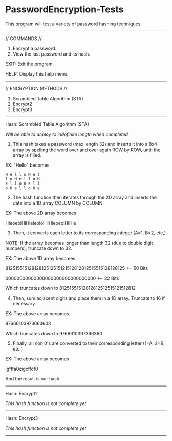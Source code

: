 # PasswordEncryption-Tests
This program will test a variety of password hashing techniques.

-----------------------------------------

// COMMANDS //
1. Encrypt a password.
2. View the last password and its hash.

EXIT: Exit the program.

HELP: Display this help menu.

-----------------------------------------

// ENCRYPTION METHODS //
1. Scrambled Table Algorithm (STA)
2. Encrypt2
3. Encrypt3

-----------------------------------------

Hash: Scrambled Table Algorithm (STA)

*Will be able to deploy to indefinite length when completed*

1. This hash takes a password (max length 32) and inserts it into a 8x4
	array by spelling the word over and over again ROW by ROW, until the array is filled.

EX: "Hello" becomes

	H e l l o H e l
	l o H e l l o H
	e l l o H e l l
	o H e l l o H e

2. The hash function then iterates through the 2D array and inserts the data into 
	a 1D array COLUMN by COLUMN.
	
EX: The above 2D array becomes

HleoeolHlHleleololHlHleoeolHlHle

3. Then, it converts each letter to its corresponding integer (A=1, B=2, etc,)

NOTE: If the array becomes longer than length 32 (due to double digit numbers),
truncate down to 32.

EX: The above 1D array becomes

81251551512812812512515121512812812515515128128125	<--	50 Bits

00000000000000000000000000000000					<--	32 Bits

Which truncates down to
81251551512812812512515121512812

4. Then, sum adjacent digits and place them in a 1D array. Truncate to 16 if necessary.

EX: The above array becomes

97666103973663603

Which truncates down to
9766610397366360

5. Finally, all non 0's are converted to their corresponding letter (1=A, 2=B, etc.)

EX: The above array becomes

igfffa0cigcffcf0

And the result is our hash.

-----------------------------------------

Hash: Encrypt2

*This hash function is not complete yet*

-----------------------------------------

Hash: Encrypt3

*This hash function is not complete yet*

-----------------------------------------
